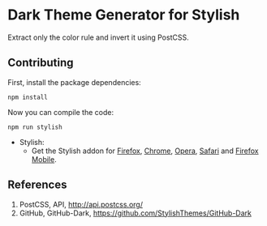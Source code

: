 # Dark Theme Generator for Stylish

Extract only the color rule and invert it using PostCSS.

## Contributing

First, install the package dependencies:

```
npm install
```

Now you can compile the code:

```
npm run stylish
```

* Stylish:
  * Get the Stylish addon for [Firefox](https://addons.mozilla.org/en-US/firefox/addon/2108/), [Chrome](https://chrome.google.com/extensions/detail/fjnbnpbmkenffdnngjfgmeleoegfcffe), [Opera](https://addons.opera.com/en/extensions/details/stylish/), [Safari](http://sobolev.us/stylish/) and [Firefox Mobile](https://addons.mozilla.org/en-US/firefox/addon/2108/).

## References

1. PostCSS, API, http://api.postcss.org/
1. GitHub, GitHub-Dark, https://github.com/StylishThemes/GitHub-Dark
